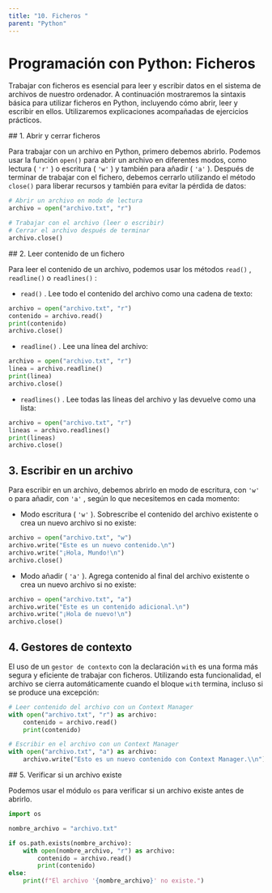 ```yaml
---
title: "10. Ficheros "
parent: "Python"
---
```


# Programación con Python: Ficheros

Trabajar con ficheros es esencial para leer y escribir datos en el sistema de archivos de nuestro ordenador. A continuación mostraremos la sintaxis básica para utilizar ficheros en Python, incluyendo cómo abrir, leer y escribir en ellos. Utilizaremos explicaciones acompañadas de ejercicios prácticos.


## 1. Abrir y cerrar ficheros

Para trabajar con un archivo en Python, primero debemos abrirlo. Podemos usar la función `open()` para abrir un archivo en diferentes modos, como lectura ( `'r'` ) o escritura ( `'w'` ) y también para añadir ( `'a'` ). Después de terminar de trabajar con el fichero, debemos cerrarlo utilizando el método `close()` para liberar recursos y también para evitar la pérdida de datos:
```python
# Abrir un archivo en modo de lectura
archivo = open("archivo.txt", "r")

# Trabajar con el archivo (leer o escribir)
# Cerrar el archivo después de terminar
archivo.close()
```

## 2. Leer contenido de un fichero

Para leer el contenido de un archivo, podemos usar los métodos `read()` , `readline()` o `readlines()` :

*   `read()` . Lee todo el contenido del archivo como una cadena de texto:
```python
archivo = open("archivo.txt", "r")
contenido = archivo.read()
print(contenido)
archivo.close()
```
*   `readline()` . Lee una línea del archivo:
```python
archivo = open("archivo.txt", "r")
linea = archivo.readline()
print(linea)
archivo.close()
```
*   `readlines()` . Lee todas las líneas del archivo y las devuelve como una lista:
```python
archivo = open("archivo.txt", "r")
lineas = archivo.readlines()
print(lineas)
archivo.close()
```
## 3. Escribir en un archivo

Para escribir en un archivo, debemos abrirlo en modo de escritura, con `'w'` o para añadir, con `'a'` , según lo que necesitemos en cada momento:

*   Modo escritura ( `'w'` ). Sobrescribe el contenido del archivo existente o crea un nuevo archivo si no existe:
```python
archivo = open("archivo.txt", "w")
archivo.write("Este es un nuevo contenido.\n")
archivo.write("¡Hola, Mundo!\n")
archivo.close()
```
*   Modo añadir ( `'a'` ). Agrega contenido al final del archivo existente o crea un nuevo archivo si no existe:
```python
archivo = open("archivo.txt", "a")
archivo.write("Este es un contenido adicional.\n")
archivo.write("¡Hola de nuevo!\n")
archivo.close()
```
## 4. Gestores de contexto

El uso de un `gestor de contexto` con la declaración `with` es una forma más segura y eficiente de trabajar con ficheros. Utilizando esta funcionalidad, el archivo se cierra automáticamente cuando el bloque `with` termina, incluso si se produce una excepción:
```python
# Leer contenido del archivo con un Context Manager
with open("archivo.txt", "r") as archivo:
    contenido = archivo.read()
    print(contenido)

# Escribir en el archivo con un Context Manager
with open("archivo.txt", "a") as archivo:
    archivo.write("Esto es un nuevo contenido con Context Manager.\\n")
```
## 5. Verificar si un archivo existe

Podemos usar el módulo `os` para verificar si un archivo existe antes de abrirlo.
```python
import os

nombre_archivo = "archivo.txt"

if os.path.exists(nombre_archivo):
    with open(nombre_archivo, "r") as archivo:
        contenido = archivo.read()
        print(contenido)
else:
    print(f"El archivo '{nombre_archivo}' no existe.")
```
